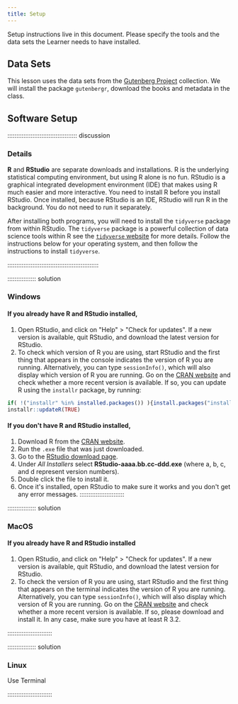 ```yaml
---
title: Setup
---
```


Setup instructions live in this document. Please specify the tools and the data
sets the Learner needs to have installed.

## Data Sets

This lesson uses the data sets from the [Gutenberg Project](https://www.gutenberg.org/)
collection. We will install the package `gutenbergr`, download the books and metadata 
in the class. 


## Software Setup

::::::::::::::::::::::::::::::::::::::: discussion

### Details

**R** and **RStudio** are separate downloads and installations. R is the underlying 
statistical computing environment, but using R alone is no fun. RStudio is a 
graphical integrated development environment (IDE) that makes using R much easier 
and more interactive. You need to install R before you install RStudio. Once 
installed, because RStudio is an IDE, RStudio will run R in the background. 
You do not need to run it separately.

After installing both programs, you will need to install the `tidyverse` package 
from within RStudio. The `tidyverse` package is a powerful collection of data science 
tools within R see the [`tidyverse` website](https://www.tidyverse.org/) for more 
details. Follow the instructions below for your operating system, and then follow 
the instructions to install `tidyverse`.

:::::::::::::::::::::::::::::::::::::::::::::::::::

:::::::::::::::: solution

### Windows

#### If you already have R and RStudio installed,
1. Open RStudio, and click on "Help" > "Check for updates". If a new version is available, quit RStudio, and download the latest version for RStudio.
2. To check which version of R you are using, start RStudio and the first thing that appears in the console indicates the version of R you are running. Alternatively, you can type `sessionInfo()`, which will also display which version of R you are running. Go on the [CRAN website](https://cran.r-project.org/bin/windows/base/) and check whether a more recent version is available. If so, you can update R using the `installr` package, by running:  
```r
if( !("installr" %in% installed.packages()) ){install.packages("installr")}
installr::updateR(TRUE)
```
#### If you don't have R and RStudio installed,
1. Download R from the [CRAN website](http://cran.r-project.org/bin/windows/base/release.htm).
2. Run the `.exe` file that was just downloaded.
3. Go to the [RStudio download page](https://www.rstudio.com/products/rstudio/download/#download).
4. Under *All Installers* select **RStudio-aaaa.bb.cc-ddd.exe** (where a, b, c, and d represent version numbers).
5. Double click the file to install it.
6. Once it's installed, open RStudio to make sure it works and you don't get any error messages.
:::::::::::::::::::::::::

:::::::::::::::: solution

### MacOS

#### If you already have R and RStudio installed

1. Open RStudio, and click on "Help" > "Check for updates". If a new version is available, quit RStudio, and download the latest version for RStudio.
2. To check the version of R you are using, start RStudio and the first thing that appears on the terminal indicates the version of R you are running. Alternatively, you can type `sessionInfo()`, which will also display which version of R you are running. Go on the [CRAN website](https://cran.r-project.org/bin/macosx/) and check whether a more recent version is available. If so, please download and install it. In any case, make sure you have at least R 3.2.

:::::::::::::::::::::::::


:::::::::::::::: solution

### Linux

Use Terminal

:::::::::::::::::::::::::

